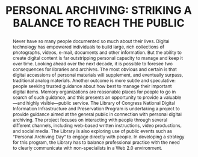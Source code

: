 ---
abstract: 'Never have so many people documented so much about

  their lives. Digital technology has empowered

  individuals to build large, rich collections of

  photographs, videos, e-mail, documents and other

  information. But the ability to create digital content is

  far outstripping personal capacity to manage and keep it

  over time. Looking ahead over the next decade, it is

  possible to foresee two consequences for libraries and

  archives. The most obvious and certain is that digital

  accessions of personal materials will supplement, and

  eventually surpass, traditional analog materials. Another

  outcome is more subtle and speculative: people seeking

  trusted guidance about how best to manage their

  important digital items. Memory organizations are

  reasonable places for people to go in search of such

  guidance, and this presents an opportunity to provide a

  valuable—and highly visible—public service. The

  Library of Congress National Digital Information

  Infrastructure and Preservation Program is undertaking a

  project to provide guidance aimed at the general public

  in connection with personal digital archiving. The

  project focuses on interacting with people through

  several different channels, including web-based written

  instructions, video productions, and social media. The

  Library is also exploring use of public events such as

  “Personal Archiving Day” to engage directly with

  people. In developing a strategy for this program, the

  Library has to balance professional practice with the

  need to clearly communicate with non-specialists in a

  Web 2.0 environment.'
creators:
- LeFurgy, William G.
date: null
document_url: https://services.phaidra.univie.ac.at/api/object/o:245902/download
grand_parent: iPRES
institutions: []
keywords:
- vienna
landing_page_url: https://phaidra.univie.ac.at/o:245902
language: eng
layout: publication
license: CC BY-SA 2.0 AT
notes_url: null
parent: iPRES 2010
publication_type: poster
size: 41037
slides_url: null
source_name: iPRES
title: 'PERSONAL ARCHIVING: STRIKING A BALANCE TO  REACH THE PUBLIC'
year: 2010
---